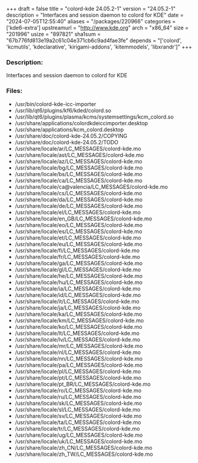 +++
draft = false
title = "colord-kde 24.05.2-1"
version = "24.05.2-1"
description = "Interfaces and session daemon to colord for KDE"
date = "2024-07-05T12:55:40"
aliases = "/packages/220966"
categories = ['kde6-extra']
upstreamurl = "http://www.kde.org"
arch = "x86_64"
size = "201996"
usize = "897821"
sha1sum = "67b776fd813e19a2c61c04e371cb6c9ad4fae3fe"
depends = "['colord', 'kcmutils', 'kdeclarative', 'kirigami-addons', 'kitemmodels', 'libxrandr']"
+++
### Description: 
Interfaces and session daemon to colord for KDE

### Files: 
* /usr/bin/colord-kde-icc-importer
* /usr/lib/qt6/plugins/kf6/kded/colord.so
* /usr/lib/qt6/plugins/plasma/kcms/systemsettings/kcm_colord.so
* /usr/share/applications/colordkdeiccimporter.desktop
* /usr/share/applications/kcm_colord.desktop
* /usr/share/doc/colord-kde-24.05.2/COPYING
* /usr/share/doc/colord-kde-24.05.2/TODO
* /usr/share/locale/ar/LC_MESSAGES/colord-kde.mo
* /usr/share/locale/ast/LC_MESSAGES/colord-kde.mo
* /usr/share/locale/az/LC_MESSAGES/colord-kde.mo
* /usr/share/locale/bg/LC_MESSAGES/colord-kde.mo
* /usr/share/locale/bs/LC_MESSAGES/colord-kde.mo
* /usr/share/locale/ca/LC_MESSAGES/colord-kde.mo
* /usr/share/locale/ca@valencia/LC_MESSAGES/colord-kde.mo
* /usr/share/locale/cs/LC_MESSAGES/colord-kde.mo
* /usr/share/locale/da/LC_MESSAGES/colord-kde.mo
* /usr/share/locale/de/LC_MESSAGES/colord-kde.mo
* /usr/share/locale/el/LC_MESSAGES/colord-kde.mo
* /usr/share/locale/en_GB/LC_MESSAGES/colord-kde.mo
* /usr/share/locale/eo/LC_MESSAGES/colord-kde.mo
* /usr/share/locale/es/LC_MESSAGES/colord-kde.mo
* /usr/share/locale/et/LC_MESSAGES/colord-kde.mo
* /usr/share/locale/eu/LC_MESSAGES/colord-kde.mo
* /usr/share/locale/fi/LC_MESSAGES/colord-kde.mo
* /usr/share/locale/fr/LC_MESSAGES/colord-kde.mo
* /usr/share/locale/ga/LC_MESSAGES/colord-kde.mo
* /usr/share/locale/gl/LC_MESSAGES/colord-kde.mo
* /usr/share/locale/he/LC_MESSAGES/colord-kde.mo
* /usr/share/locale/hu/LC_MESSAGES/colord-kde.mo
* /usr/share/locale/ia/LC_MESSAGES/colord-kde.mo
* /usr/share/locale/id/LC_MESSAGES/colord-kde.mo
* /usr/share/locale/it/LC_MESSAGES/colord-kde.mo
* /usr/share/locale/ja/LC_MESSAGES/colord-kde.mo
* /usr/share/locale/ka/LC_MESSAGES/colord-kde.mo
* /usr/share/locale/km/LC_MESSAGES/colord-kde.mo
* /usr/share/locale/ko/LC_MESSAGES/colord-kde.mo
* /usr/share/locale/lt/LC_MESSAGES/colord-kde.mo
* /usr/share/locale/lv/LC_MESSAGES/colord-kde.mo
* /usr/share/locale/mr/LC_MESSAGES/colord-kde.mo
* /usr/share/locale/nl/LC_MESSAGES/colord-kde.mo
* /usr/share/locale/nn/LC_MESSAGES/colord-kde.mo
* /usr/share/locale/pa/LC_MESSAGES/colord-kde.mo
* /usr/share/locale/pl/LC_MESSAGES/colord-kde.mo
* /usr/share/locale/pt/LC_MESSAGES/colord-kde.mo
* /usr/share/locale/pt_BR/LC_MESSAGES/colord-kde.mo
* /usr/share/locale/ro/LC_MESSAGES/colord-kde.mo
* /usr/share/locale/ru/LC_MESSAGES/colord-kde.mo
* /usr/share/locale/sk/LC_MESSAGES/colord-kde.mo
* /usr/share/locale/sl/LC_MESSAGES/colord-kde.mo
* /usr/share/locale/sv/LC_MESSAGES/colord-kde.mo
* /usr/share/locale/ta/LC_MESSAGES/colord-kde.mo
* /usr/share/locale/tr/LC_MESSAGES/colord-kde.mo
* /usr/share/locale/ug/LC_MESSAGES/colord-kde.mo
* /usr/share/locale/uk/LC_MESSAGES/colord-kde.mo
* /usr/share/locale/zh_CN/LC_MESSAGES/colord-kde.mo
* /usr/share/locale/zh_TW/LC_MESSAGES/colord-kde.mo
